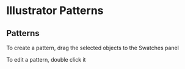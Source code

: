 # Illustrator Patterns

## Patterns

To create a pattern, drag the selected objects to the Swatches panel

To edit a pattern, double click it
